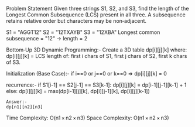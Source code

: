 Problem Statement
Given three strings S1, S2, and S3, find the length of the Longest Common Subsequence (LCS) present in all three. A subsequence retains relative order but characters may be non‑adjacent.

S1 = "AGGT12"
S2 = "12TXAYB"
S3 = "12XBA"
Longest common subsequence = "12" → length = 2

Bottom‑Up 3D Dynamic Programming:-
Create a 3D table dp[i][j][k] where:
dp[i][j][k] = LCS length of:
  first i chars of S1,
  first j chars of S2,
  first k chars of S3.

 Initialization (Base Case):-
  if i==0 or j==0 or k==0 => dp[i][j][k] = 0

  recurrence:-
  if S1[i-1] == S2[j-1] == S3[k-1]:
    dp[i][j][k] = dp[i-1][j-1][k-1] + 1
else:
    dp[i][j][k] = max(dp[i-1][j][k],
    dp[i][j-1][k],
    dp[i][j][k-1])

    Answer:-
    dp[n1][n2][n3]

  Time Complexity: O(n1 × n2 × n3)
Space Complexity: O(n1 × n2 × n3)  
